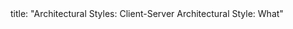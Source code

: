 <frontmatter>
title: "Architectural Styles: Client-Server Architectural Style: What"
</frontmatter>

<include src="navbar.md" boilerplate />

<include src="unit-inPage-asFlat.md" boilerplate />